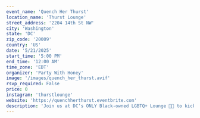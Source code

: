 ```yaml
---
event_name: 'Quench Her Thurst'
location_name: 'Thurst Lounge'
street_address: '2204 14th St NW'
city: 'Washington'
state: 'DC'
zip_code: '20009'
country: 'US'
date: '5/21/2025'
start_time: '5:00 PM'
end_time: '12:00 AM'
time_zone: 'EDT'
organizer: 'Party With Honey'
image: '/images/quench_her_thurst.avif'
rsvp_required: False
price: 0
instagram: 'thurstlounge'
website: 'https://quenchherthurst.eventbrite.com'
description: 'Join us at DC’s ONLY Black-owned LGBTQ+ Lounge 🏳️‍🌈 to kick off DC Black Pride & World Pride at the Quench HER Thurst—the ultimate R&B day party for HER! 🔥🍹🏳️‍🌈'
---
```

